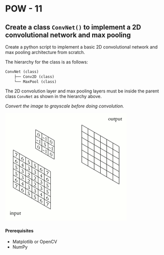 # POW - 11

## Create a class `ConvNet()` to implement a 2D convolutional network and max pooling

Create a python script to implement a basic 2D convolutional network and max pooling architecture from scratch.

The hierarchy for the class is as follows:

```
ConvNet (class)
    ├── Conv2D (class)
    └── MaxPool (class)
```
The 2D convolution layer and max pooling layers must be inside the parent class `ConvNet` as shown in the hierarchy above.

*Convert the image to grayscale before doing convolution.*

![Convolution Layer](images/2D_Convolution_Animation.gif)

#### Prerequisites
- Matplotlib or OpenCV
- NumPy

